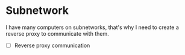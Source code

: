 # Subnetwork

I have many computers on subnetworks, that's why I need to create a reverse proxy to communicate with them.

- [ ] Reverse proxy communication
